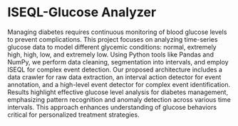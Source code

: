 # ISEQL-Glucose Analyzer

Managing diabetes requires continuous monitoring of blood glucose levels to prevent complications. This project focuses on analyzing time-series glucose data to model different glycemic conditions: normal, extremely high, high, low, and extremely low. Using Python tools like Pandas and NumPy, we perform data cleaning, segmentation into intervals, and employ ISEQL for complex event detection. Our proposed architecture includes a data crawler for raw data extraction, an interval action detector for event annotation, and a high-level event detector for complex event identification. Results highlight effective glucose level analysis for diabetes management, emphasizing pattern recognition and anomaly detection across various time intervals. This approach enhances understanding of glucose behaviors critical for personalized treatment strategies.
